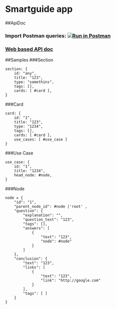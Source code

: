 # Smartguide app

##ApiDoc
### Import Postman queries: [![Run in Postman](https://run.pstmn.io/button.svg)](https://app.getpostman.com/run-collection/3a2c1a5467e8616c957f)
### [Web based API doc](https://documenter.getpostman.com/view/11580523/TVzPoKiq)

##Samples
###Section
```
section: {
    id: "any",
    title: "123",
    type: "somethins",
    tags: [],
    cards: [ #card ],
}
```

###Card
```
card: {
    id: "1",
    title: "123",
    type: "1234",
    tags: [],
    cards: [ #card ],
    use_cases: [ #use_case ]
}
```


###Use Case
```
use_case: {
    id: "1",
    title: "1234",
    head_node: #node,
}
```


###Node
```
node = {
    "id": "1",
    "parent_node_id": #node |'root' ,
    "question": {
        "explanation": "",
        "question_text": "123",
        "tags": [],
        "answers": [
            {
                "text": "123",
                "node": #node"
            }
        ]
    },
    "conclusion": {
        "text": "123",
        "links": [ 
            {
                "text": "123",
                "link": "http://google.com"
            }
        ],
        "tags": [ ]
    }
}
```
